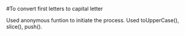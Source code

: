 #To convert first letters to capital letter

Used anonymous funtion to initiate the process.
Used toUpperCase(), slice(), push().
